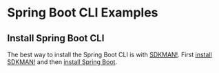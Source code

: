 # Spring Boot CLI Examples

## Install Spring Boot CLI

The best way to install the Spring Boot CLI is with [SDKMAN!](https://sdkman.io/). First [install SDKMAN!](https://sdkman.io/install) and then [install Spring Boot](https://sdkman.io/sdks#springboot).

